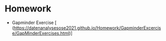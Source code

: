 # Homework
 - Gapminder Exercise [ (https://datenanalysesose2021.github.io/Homework/GapminderExcercise/GapMinderExercises.html)]
